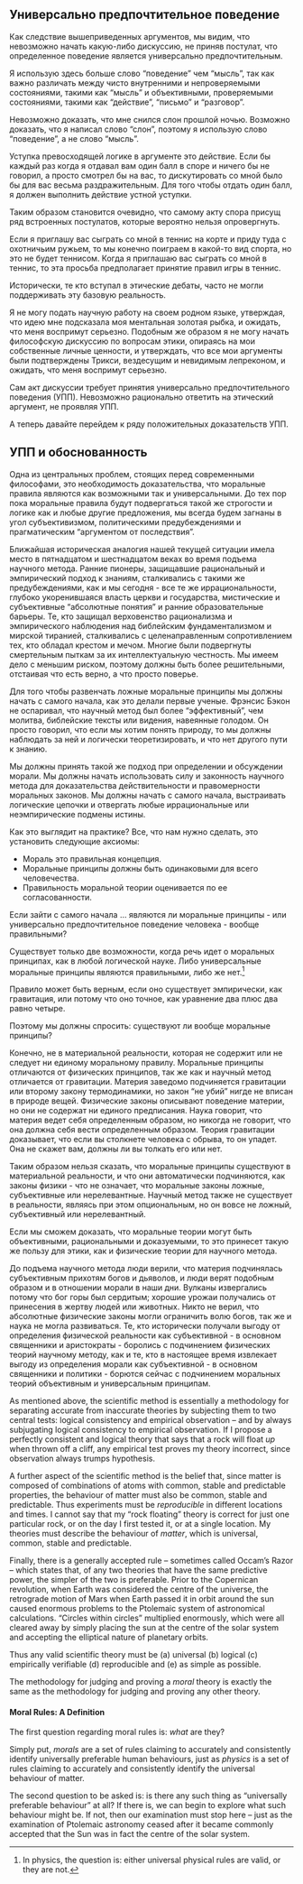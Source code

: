 ## Универсально предпочтительное поведение

Как следствие вышеприведенных аргументов, мы видим, что невозможно начать какую-либо дискуссию, не приняв постулат, что определенное поведение является универсально предпочтительным.

Я использую здесь больше слово “поведение” чем “мысль”, так как важно различать между чисто внутренними и непроверяемыми состояниями, такими как “мысль” и объективными, проверяемыми состояниями, такими как “действие”, “письмо” и “разговор”.

Невозможно доказать, что мне снился слон прошлой ночью. Возможно доказать, что я написал слово “слон”, поэтому я использую слово “поведение”, а не слово “мысль”.

Уступка превосходящей логике в аргументе это действие. Если бы каждый раз когда я отдавал вам один балл в споре и ничего бы не говорил, а просто смотрел бы на вас, то дискутировать со мной было бы для вас весьма раздражительным. Для того чтобы отдать один балл, я должен выполнить действие устной уступки.

Таким образом становится очевидно, что самому акту спора присущ ряд встроенных постулатов, которые вероятно нельзя опровергнуть.

Если я приглашу вас сыграть со мной в теннис на корте и приду туда с охотничьим ружьем, то мы конечно поиграем в какой-то вид спорта, но это не будет теннисом. Когда я приглашаю вас сыграть со мной в теннис, то эта просьба предполагает принятие правил игры в теннис.

Исторически, те кто вступал в этические дебаты, часто не могли поддерживать эту базовую реальность.

Я не могу подать научную работу на своем родном языке, утверждая, что идею мне подсказала моя ментальная золотая рыбка, и ожидать, что меня воспримут серьезно. Подобным же образом я не могу начать философскую дискуссию по вопросам этики, опираясь на мои собственные личные ценности, и утверждать, что все мои аргументы были подтверждены Трикси, вездесущим и невидимым лепреконом, и ожидать, что меня воспримут серьезно.

Сам акт дискуссии требует принятия универсально предпочтительного поведения (УПП). Невозможно рационально ответить на этический аргумент, не проявляя УПП.

А теперь давайте перейдем к ряду положительных доказательств УПП.

## УПП и обоснованность

Одна из центральных проблем, стоящих перед современными философами, это необходимость доказательства, что моральные правила являются как возможными так и универсальными. До тех пор пока моральные правила будут подвергаться такой же строгости и логике как и любые другие предложения, мы всегда будем загнаны в угол субъективизмом, политическими предубеждениями и прагматическим “аргументом от последствия”.

Ближайшая историческая аналогия нашей текущей ситуации имела место в пятнадцатом и шестнадцатом веках во время подъема научного метода. Ранние пионеры, защищавшие рациональный и эмпирический подход к знаниям, сталкивались с такими же предубеждениями, как и мы сегодня - все те же иррациональности, глубоко укоренившаяся власть церкви и государства, мистические и субъективные “абсолютные понятия” и ранние образовательные барьеры. Те, кто защищал верховенство рационализма и эмпирического наблюдения над библейским фундаментализмом и мирской тиранией, сталкивались с целенаправленным сопротивлением тех, кто обладал крестом и мечом. Многие были подвергнуты смертельным пыткам за их интеллектуальную честность. Мы имеем дело с меньшим риском, поэтому должны быть более решительными, отстаивая что есть верно, а что просто поверье.

Для того чтобы развенчать ложные моральные принципы мы должны начать с самого начала, как это делали первые ученые. Фрэнсис Бэкон не оспаривал, что научный метод был более “эффективный”, чем молитва, библейские тексты или видения, навеянные голодом. Он просто говорил, что если мы хотим понять природу, то мы должны наблюдать за ней и логически теоретизировать, и что нет другого пути к знанию.

Мы должны принять такой же подход при определении и обсуждении морали. Мы должны начать использовать силу и законность научного метода для доказательства действительности и правомерности моральных законов. Мы должны начать с самого начала, выстраивать логические цепочки и отвергать любые иррациональные или неэмпирические подмены истины.

Как это выглядит на практике? Все, что нам нужно сделать, это установить следующие аксиомы:

- Мораль это правильная концепция.
- Моральные принципы должны быть одинаковыми для всего человечества.
- Правильность моральной теории оценивается по ее согласованности.

Если зайти с самого начала … являются ли моральные принципы - или универсально предпочтительное поведение человека - вообще правильными?

Существует только две возможности, когда речь идет о моральных принципах, как в любой логической науке. Либо универсальные моральные принципы являются правильными, либо же нет.[^6]

Правило может быть верным, если оно существует эмпирически, как гравитация, или потому что оно точное, как уравнение два плюс два равно четыре.

Поэтому мы должны спросить: существуют ли вообще моральные принципы?

Конечно, не в материальной реальности, которая не содержит или не следует ни единому моральному правилу. Моральные принципы отличаются от физических принципов, так же как и научный метод отличается от гравитации. Материя заведомо подчиняется гравитации или второму закону термодинамики, но закон “не убий” нигде не вписан в природе вещей. Физические законы описывают поведение материи, но они не содержат ни единого предписания. Наука говорит, что материя ведет себя определенным образом, но никогда не говорит, что она должна себя вести определенным образом. Теория гравитации доказывает, что если вы столкнете человека с обрыва, то он упадет. Она не скажет вам, должны ли вы толкать его или нет.

Таким образом нельзя сказать, что моральные принципы существуют в материальной реальности, и что они автоматически подчиняются, как законы физики - что не означает, что моральные законы ложные, субъективные или нерелевантные. Научный метод также не существует в реальности, являясь при этом опциональным, но он вовсе не ложный, субъективный или нерелевантный.

Если мы сможем доказать, что моральные теории могут быть объективными, рациональными и доказуемыми, то это принесет такую же пользу для этики, как и физические теории для научного метода.

До подъема научного метода люди верили, что материя подчинялась субъективным прихотям богов и дьяволов, и люди верят подобным образом и в отношении морали в наши дни. Вулканы извергались потому что бог горы был сердитым; хорошие урожаи получались от принесения в жертву людей или животных. Никто не верил, что абсолютные физические законы могли ограничить волю богов, так же и наука не могла развиваться. Те, кто исторически получали выгоду от определения физической реальности как субъективной - в основном священники и аристократы - боролись с подчинением физических теорий научному методу, как и те, кто в настоящее время извлекает выгоду из определения морали как субъективной - в основном священники и политики - борются сейчас с подчинением моральных теорий объективным и универсальным принципам.

As mentioned above, the scientific method is essentially a methodology for separating accurate from inaccurate theories by subjecting them to two central tests: logical consistency and empirical observation – and by always subjugating logical consistency to empirical observation. If I propose a perfectly consistent and logical theory that says that a rock will float *up* when thrown off a cliff, any empirical test proves my theory incorrect, since observation always trumps hypothesis.

A further aspect of the scientific method is the belief that, since matter is composed of combinations of atoms with common, stable and predictable properties, the behaviour of matter must also be common, stable and predictable. Thus experiments must be *reproducible* in different locations and times. I cannot say that my “rock floating” theory is correct for just one particular rock, or on the day I first tested it, or at a single location. My theories must describe the behaviour of *matter*, which is universal, common, stable and predictable.

Finally, there is a generally accepted rule – sometimes called Occam’s Razor – which states that, of any two theories that have the same predictive power, the simpler of the two is preferable. Prior to the Copernican revolution, when Earth was considered the centre of the universe, the retrograde motion of Mars when Earth passed it in orbit around the sun caused enormous problems to the Ptolemaic system of astronomical calculations. “Circles within circles” multiplied enormously, which were all cleared away by simply placing the sun at the centre of the solar system and accepting the elliptical nature of planetary orbits.

Thus any valid scientific theory must be (a) universal (b) logical (c) empirically verifiable (d) reproducible and (e) as simple as possible.

The methodology for judging and proving a *moral* theory is exactly the same as the methodology for judging and proving any other theory.

#### Moral Rules: A Definition

The first question regarding moral rules is: *what* are they?

Simply put, *morals* are a set of rules claiming to accurately and consistently identify universally preferable human behaviours, just as *physics* is a set of rules claiming to accurately and consistently identify the universal behaviour of matter.

The second question to be asked is: is there any such thing as “universally preferable behaviour” at all? If there is, we can begin to explore what such behaviour might be. If not, then our examination must stop here – just as the examination of Ptolemaic astronomy ceased after it became commonly accepted that the Sun was in fact the centre of the solar system.

[^6]: In physics, the question is: either universal physical rules are valid, or they are not.
